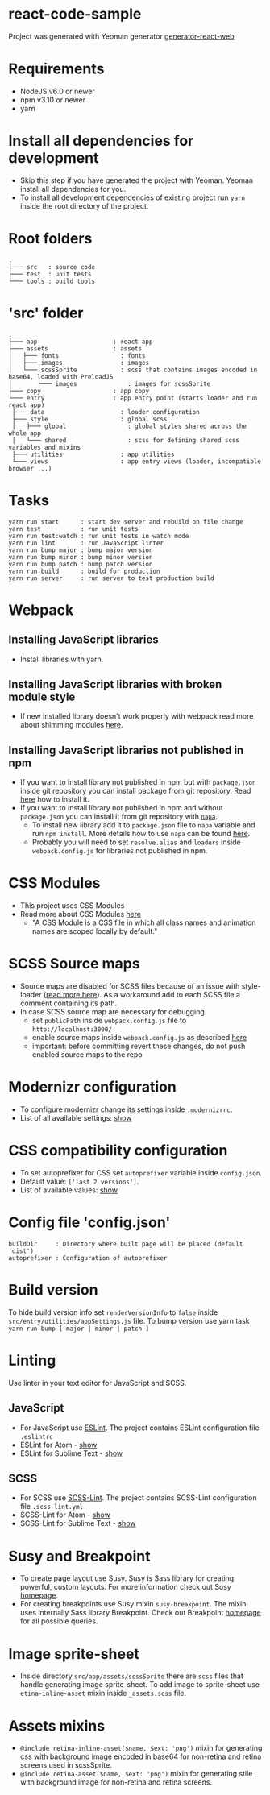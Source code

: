 # react-code-sample
Project was generated with Yeoman generator
[generator-react-web](https://www.npmjs.com/package/generator-react-web)

# Requirements
- NodeJS v6.0 or newer
- npm v3.10 or newer
- yarn

# Install all dependencies for development
- Skip this step if you have generated the project with Yeoman. Yeoman install all dependencies for you.
- To install all development dependencies of existing project run `yarn` inside the root
  directory of the project.

# Root folders
```
.
├─── src   : source code
├─── test  : unit tests
└─── tools : build tools
```

# 'src' folder
```
.
├─── app                     : react app
├─── assets                  : assets
│   ├─── fonts                 : fonts
│   ├─── images                : images
│   └─── scssSprite            : scss that contains images encoded in base64, loaded with PreloadJS
│       └─── images              : images for scssSprite
├─── copy                    : app copy
└─── entry                   : app entry point (starts loader and run react app)
 ├─── data                     : loader configuration
 ├─── style                    : global scss
 │   ├─── global                 : global styles shared across the whole app
 │   └─── shared                 : scss for defining shared scss variables and mixins
 ├─── utilities                : app utilities
 └─── views                    : app entry views (loader, incompatible browser ...)
```

# Tasks
```
yarn run start      : start dev server and rebuild on file change
yarn test           : run unit tests
yarn run test:watch : run unit tests in watch mode
yarn run lint       : run JavaScript linter
yarn run bump major : bump major version
yarn run bump minor : bump minor version
yarn run bump patch : bump patch version
yarn run build      : build for production
yarn run server     : run server to test production build
```

# Webpack
## Installing JavaScript libraries
- Install libraries with yarn.

## Installing JavaScript libraries with broken module style
- If new installed library doesn't work properly with webpack read more about shimming modules
  [here](http://webpack.github.io/docs/shimming-modules.html).

## Installing JavaScript libraries not published in npm
- If you want to install library not published in npm but with `package.json` inside git repository
  you can install package from git repository. Read [here](https://docs.npmjs.com/cli/install) how to
  install it.
- If you want to install library not published in npm and without `package.json` you can install it
  from git repository with [`napa`](https://github.com/shama/napa).
    - To install new library add it to `package.json` file to `napa` variable and run `npm install`.
      More details how to use `napa` can be found [here](https://github.com/shama/napa).
    - Probably you will need to set `resolve.alias` and `loaders` inside `webpack.config.js` for
      libraries not published in npm.

# CSS Modules
- This project uses CSS Modules
- Read more about CSS Modules [here](https://github.com/css-modules/css-modules)
    - "A CSS Module is a CSS file in which all class names and animation names are scoped locally by default."

# SCSS Source maps
- Source maps are disabled for SCSS files because of an issue with style-loader
  ([read more here](https://github.com/webpack/style-loader/issues/93)). As a workaround add to each
  SCSS file a comment containing its path.
- In case SCSS source map are necessary for debugging
    - set `publicPath` inside `webpack.config.js` file to `http://localhost:3000/`
    - enable source maps inside `webpack.config.js` as described
      [here](https://github.com/jtangelder/sass-loader#source-maps)
    - important: before committing revert these changes, do not push enabled source maps to the repo

# Modernizr configuration
- To configure modernizr change its settings inside `.modernizrrc`.
- List of all available settings:
  [show](https://github.com/Modernizr/Modernizr/blob/master/lib/config-all.json)

# CSS compatibility configuration
- To set autoprefixer for CSS set `autoprefixer` variable inside `config.json`.
- Default value: `['last 2 versions']`.
- List of available values: [show](https://github.com/ai/browserslist#queries)

# Config file 'config.json'
```
buildDir     : Directory where built page will be placed (default 'dist')
autoprefixer : Configuration of autoprefixer
```

# Build version
To hide build version info set `renderVersionInfo` to `false` inside `src/entry/utilities/appSettings.js` file.
To bump version use yarn task `yarn run bump [ major | minor | patch ]`

# Linting
Use linter in your text editor for JavaScript and SCSS.

## JavaScript
- For JavaScript use [ESLint](http://eslint.org/). The project contains ESLint configuration
  file `.eslintrc`
- ESLint for Atom - [show](https://github.com/AtomLinter/linter-eslint)
- ESLint for Sublime Text - [show](https://github.com/roadhump/SublimeLinter-eslint)

## SCSS
- For SCSS use [SCSS-Lint](https://github.com/brigade/scss-lint). The project contains SCSS-Lint
  configuration file `.scss-lint.yml`
- SCSS-Lint for Atom - [show](https://github.com/AtomLinter/linter-scss-lint)
- SCSS-Lint for Sublime Text - [show](https://github.com/attenzione/SublimeLinter-scss-lint)

# Susy and Breakpoint
- To create page layout use Susy. Susy is Sass library for creating powerful, custom layouts.
  For more information check out Susy [homepage](http://susy.oddbird.net/).
- For creating breakpoints use Susy mixin `susy-breakpoint`. The mixin uses internally
  Sass library Breakpoint. Check out Breakpoint [homepage](http://breakpoint-sass.com/) for
  all possible queries.

# Image sprite-sheet
- Inside directory `src/app/assets/scssSprite` there are `scss` files that handle
  generating image sprite-sheet. To add image to sprite-sheet use `etina-inline-asset`
  mixin inside `_assets.scss` file.

# Assets mixins
- `@include retina-inline-asset($name, $ext: 'png')` mixin for generating css with background
  image encoded in base64 for non-retina and retina screens used in scssSprite.
- `@include retina-asset($name, $ext: 'png')` mixin for generating stile with background
  image for non-retina and retina screens.

